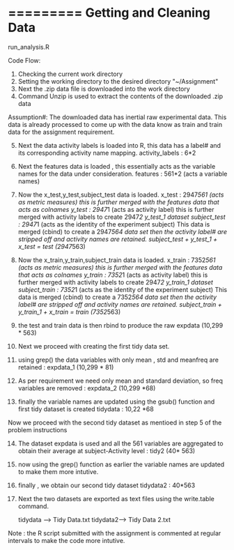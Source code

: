 =========
Getting and Cleaning Data
=========

run_analysis.R

Code Flow:
1. Checking the current work directory
2. Setting the working directory to the desired directory "~/Assignment"
3. Next the .zip data file is downloaded into the work directory
4. Command Unzip is used to extract the contents of the downloaded .zip data


Assumption#: The downloaded data has inertial raw experimental data.
      This data is already processed to come up with the data know 
      as train and train data for the assignment requirement.
      
5. Next the data activity labels is loaded into R, this data has a label# and its corresponding activity name mapping.
    activity_labels : 6*2
6. Next the features data is loaded , this essentially acts as the variable names for the data under consideration.
    features : 561*2  (acts a variable names)

7. Now the x_test,y_test,subject_test data is loaded.
    x_test : 2947*561 (acts as metric measures) this is further merged with the features data that acts as colnames
    y_test : 2947*1 (acts as activity label) this is further merged with activity labels to create 2947*2 y_test_1 dataset
    subject_test : 2947*1 (acts as the identity of the experiment subject)
This data is merged (cbind) to create a 2947*564 data set then the activity label# are stripped off and activity names are retained.
    subject_test + y_test_1 + x_test = test (2947*563)


8. Now the x_train,y_train,subject_train data is loaded.
    x_train : 7352*561 (acts as metric measures) this is further merged with the features data that acts as colnames
    y_train : 7352*1 (acts as activity label) this is further merged with activity labels to create 2947*2 y_train_1 dataset
    subject_train : 7352*1 (acts as the identity of the experiment subject)
This data is merged (cbind) to create a 7352*564 data set then the activity label# are stripped off and activity names are retained.
    subject_train + y_train_1 + x_train = train (7352*563)

9.  the test and train data is then rbind to produce the raw expdata (10,299 * 563)

10. Next we proceed with creating the first tidy data set.
11. using grep() the data variables with only mean , std and meanfreq are retained : expdata_1 (10,299 * 81)
12. As per requirement we need only mean and standard deviation, so freq variables are removed : expdata_2 (10,299 *68)
13. finally the variable names are updated using the gsub()  function and first tidy dataset is created
     tidydata : 10,22 *68

Now we proceed with the second tidy dataset as mentioed in step 5 of the problem instructions

14. The dataset expdata is used and all the 561 variables are aggregated to obtain their average at subject-Activity level : tidy2 (40* 563)
15. now using the grep() function as earlier the variable names are updated to make them more intutive.
16. finally , we obtain our second tidy dataset
    tidydata2 : 40*563

17. Next the two datasets are exported as text files using the write.table command.

    tidydata --> Tidy Data.txt
    tidydata2--> Tidy Data 2.txt
    
    
Note : the R script submitted with the assignment is commented at regular intervals to make the code more intutive.






